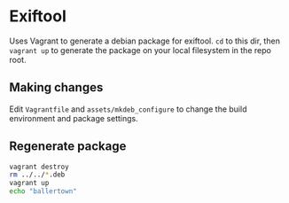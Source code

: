 # Exiftool
Uses Vagrant to generate a debian package for exiftool. `cd` to this dir, then `vagrant up` to
generate the package on your local filesystem in the repo root.

## Making changes
Edit `Vagrantfile` and `assets/mkdeb_configure` to change the build environment and package 
settings.

## Regenerate package

```bash
vagrant destroy
rm ../../*.deb
vagrant up
echo "ballertown"
```
